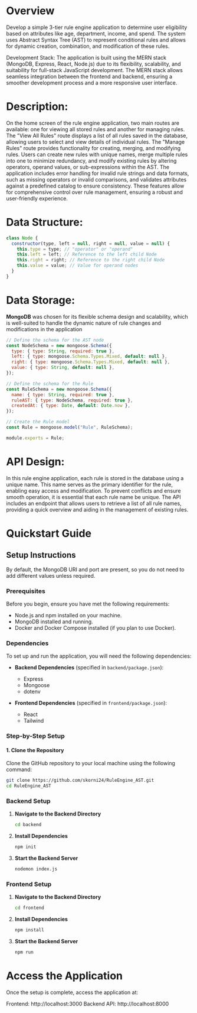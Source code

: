 # Overview

Develop a simple 3-tier rule engine application to determine user eligibility based on attributes like age, department, income, and spend. The system uses Abstract Syntax Tree (AST) to represent conditional rules and allows for dynamic creation, combination, and modification of these rules.

Development Stack: The application is built using the MERN stack (MongoDB, Express, React, Node.js) due to its flexibility, scalability, and suitability for full-stack JavaScript development. The MERN stack allows seamless integration between the frontend and backend, ensuring a smoother development process and a more responsive user interface.

# Description:

On the home screen of the rule engine application, two main routes are available: one for viewing all stored rules and another for managing rules. The "View All Rules" route displays a list of all rules saved in the database, allowing users to select and view details of individual rules. The "Manage Rules" route provides functionality for creating, merging, and modifying rules. Users can create new rules with unique names, merge multiple rules into one to minimize redundancy, and modify existing rules by altering operators, operand values, or sub-expressions within the AST. The application includes error handling for invalid rule strings and data formats, such as missing operators or invalid comparisons, and validates attributes against a predefined catalog to ensure consistency. These features allow for comprehensive control over rule management, ensuring a robust and user-friendly experience.

# Data Structure:

```javascript
class Node {
  constructor(type, left = null, right = null, value = null) {
    this.type = type; // "operator" or "operand"
    this.left = left; // Reference to the left child Node
    this.right = right; // Reference to the right child Node
    this.value = value; // Value for operand nodes
  }
}
```

# Data Storage:

**MongoDB** was chosen for its flexible schema design and scalability, which is well-suited to handle the dynamic nature of rule changes and modifications in the application

```javascript
// Define the schema for the AST node
const NodeSchema = new mongoose.Schema({
  type: { type: String, required: true },
  left: { type: mongoose.Schema.Types.Mixed, default: null },
  right: { type: mongoose.Schema.Types.Mixed, default: null },
  value: { type: String, default: null },
});

// Define the schema for the Rule
const RuleSchema = new mongoose.Schema({
  name: { type: String, required: true },
  ruleAST: { type: NodeSchema, required: true },
  createdAt: { type: Date, default: Date.now },
});

// Create the Rule model
const Rule = mongoose.model("Rule", RuleSchema);

module.exports = Rule;
```

# API Design:

In this rule engine application, each rule is stored in the database using a unique name. This name serves as the primary identifier for the rule, enabling easy access and modification. To prevent conflicts and ensure smooth operation, it is essential that each rule name be unique. The API includes an endpoint that allows users to retrieve a list of all rule names, providing a quick overview and aiding in the management of existing rules.

# Quickstart Guide

## Setup Instructions

By default, the MongoDB URI and port are present, so you do not need to add different values unless required.

### Prerequisites

Before you begin, ensure you have met the following requirements:

- Node.js and npm installed on your machine.
- MongoDB installed and running.
- Docker and Docker Compose installed (if you plan to use Docker).

### Dependencies

To set up and run the application, you will need the following dependencies:

- **Backend Dependencies** (specified in `backend/package.json`):

  - Express
  - Mongoose
  - dotenv

- **Frontend Dependencies** (specified in `frontend/package.json`):
  - React
  - Tailwind

### Step-by-Step Setup

#### 1. Clone the Repository

Clone the GitHub repository to your local machine using the following command:

```bash
git clone https://github.com/skorni24/RuleEngine_AST.git
cd RuleEngine_AST
```

### Backend Setup

1. **Navigate to the Backend Directory**

   ```bash
   cd backend
   ```

2. **Install Dependencies**
   ```bash
   npm init
   ```
3. **Start the Backend Server**
   ```bash
   nodemon index.js
   ```

### Frontend Setup

1. **Navigate to the Backend Directory**

   ```bash
   cd frontend
   ```

2. **Install Dependencies**
   ```bash
   npm install
   ```
3. **Start the Backend Server**
   ```bash
   npm run
   ```

# Access the Application

Once the setup is complete, access the application at:

Frontend: http://localhost:3000
Backend API: http://localhost:8000
